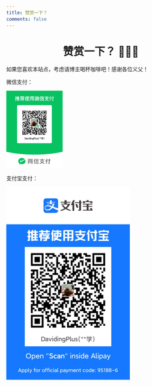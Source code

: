 ```yaml
---
title: 赞赏一下？
comments: false
---
```


# <center>赞赏一下？ 🙏🙏🙏</center>

如果您喜欢本站点，考虑请博主喝杯咖啡吧！感谢各位义父！

微信支付：

<img src="/images/reward/wechat-pay.webp" style="zoom: 20%;" />

支付宝支付：

<img src="/images/reward/alipay.webp" style="zoom: 50%;" />

